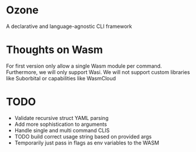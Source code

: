 # Ozone

A declarative and language-agnostic CLI framework

# Thoughts on Wasm

For first version only allow a single Wasm module per command. Furthermore, we will only support Wasi. We will not support custom libraries like Suborbital or capabilities like WasmCloud

# TODO

- Validate recursive struct YAML parsing
- Add more sophistication to arguments
- Handle single and multi command CLIS
- TODO build correct usage string based on provided args
- Temporarily just pass in flags as env variables to the WASM
